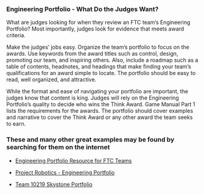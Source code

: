 ### Engineering Portfolio - What Do the Judges Want?

What are judges looking for when they review an FTC team’s Engineering Portfolio? Most importantly, judges look for evidence that meets award criteria.

Make the judges’ jobs easy. Organize the team’s portfolio to focus on the awards. Use keywords from the award titles such as control, design, promoting our team, and inspiring others. Also, include a roadmap such as a table of contents, headnotes, and headings that make finding your team’s qualifications for an award simple to locate. The portfolio should be easy to read, well organized, and attractive.

While the format and ease of navigating your portfolio are important, the judges know that content is king. Judges will rely on the Engineering Portfolio’s quality to decide who wins the Think Award. Game Manual Part 1 lists the requirements for the awards. The portfolio should cover examples and narrative to cover the Think Award or any other award the team seeks to earn.

### These and many other great examples may be found by searching for them on the internet

 - [Engineering Portfolio Resource for FTC Teams](https://twcarobotics.files.wordpress.com/2023/01/engineering-portfolio-resource-for-first-tech-challenge-teams-v1.0.pdf)
   
 - [Project Robotics - Engineering Portfolio](https://projectrobotica.wiki/wiki/FTC:Engineering_Portfolio)
   
 - [Team 10219 Skystone Portfolio](https://issuu.com/jackiegrasty/docs/10219_batteries_not_included_engineering_portfolio)
